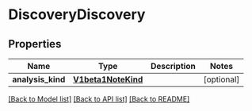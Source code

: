 # DiscoveryDiscovery

## Properties
Name | Type | Description | Notes
------------ | ------------- | ------------- | -------------
**analysis_kind** | [**V1beta1NoteKind**](V1beta1NoteKind.md) |  | [optional] 

[[Back to Model list]](../README.md#documentation-for-models) [[Back to API list]](../README.md#documentation-for-api-endpoints) [[Back to README]](../README.md)

